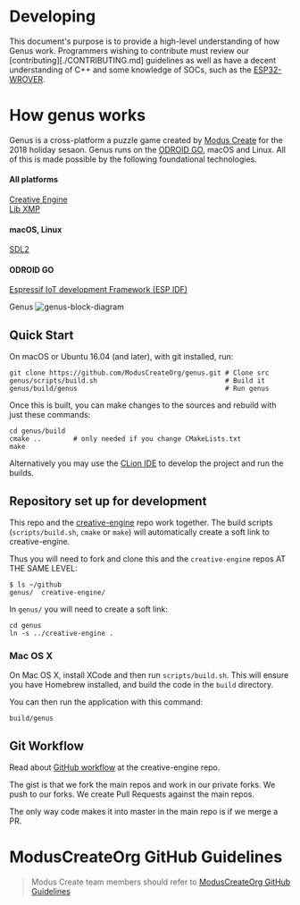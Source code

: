
# Developing

This document's purpose is to provide a high-level understanding of how Genus work. Programmers wishing to contribute must review our [contributing][./CONTRIBUTING.md] guidelines as well as have a decent understanding of C++ and some knowledge of SOCs, such as the [ESP32-WROVER](https://docs.espressif.com/projects/esp-idf/en/latest/get-started/get-started-wrover-kit.html). 

# How genus works

Genus is a cross-platform a puzzle game created by [Modus Create](https://moduscreate.com) for the 2018 holiday sesaon. Genus runs on the [ODROID GO](https://www.hardkernel.com/shop/odroid-go/), macOS and Linux.  All of this is made possible by the following foundational technologies.

#### All platforms
[Creative Engine](https://github.com/ModusCreateOrg/creative-engine)\
[Lib XMP](http://xmp.sourceforge.net/)

#### macOS, Linux
[SDL2](https://www.libsdl.org/download-2)

#### ODROID GO
[Espressif IoT development Framework (ESP IDF)](https://github.com/espressif/esp-idf)


Genus ![genus-block-diagram](./genus-block-diagram.jpg)




## Quick Start
On macOS or Ubuntu 16.04 (and later), with git installed, run:

    git clone https://github.com/ModusCreateOrg/genus.git # Clone src
    genus/scripts/build.sh                                # Build it
    genus/build/genus                                     # Run genus

Once this is built, you can make changes to the sources and rebuild with just these commands:

    cd genus/build
    cmake ..        # only needed if you change CMakeLists.txt
    make

Alternatively you may use the [CLion IDE](https://www.jetbrains.com/clion/) to develop the project and run the builds.

## Repository set up for development

This repo and the [creative-engine](https://github.com/ModusCreateOrg/creative-engine) repo work together. The build scripts (`scripts/build.sh`, `cmake` or `make`) will automatically create a soft link to creative-engine.

Thus you will need to fork and clone this and the `creative-engine` repos AT THE SAME LEVEL:

```
$ ls ~/github
genus/  creative-engine/
```

In `genus/` you will need to create a soft link:
```
cd genus
ln -s ../creative-engine .
```

### Mac OS X

On Mac OS X, install XCode and then run `scripts/build.sh`. This will ensure you have Homebrew installed, and build the code in the `build` directory.

You can then run the application with this command:
```
build/genus
```

## Git Workflow
Read about [GitHub workflow](https://github.com/ModusCreateOrg/creative-engine) at the creative-engine repo.

The gist is that we fork the main repos and work in our private forks.  We push to our forks.  We create Pull Requests against the main repos.

The only way code makes it into master in the main repo is if we merge a PR.

# ModusCreateOrg GitHub Guidelines

> Modus Create team members should refer to [ModusCreateOrg GitHub Guidelines](https://docs.google.com/document/d/1eBFta4gP3-eZ4Gcpx0ww9SHAH6GrOoPSLmTFZ7R8foo/edit#heading=h.sjyqpqnsjmjl)
